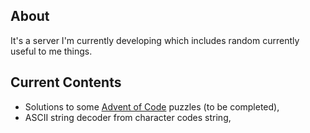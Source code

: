 ## About

It's a server I'm currently developing which includes random currently useful to me things.

## Current Contents

- Solutions to some [Advent of Code](https://adventofcode.com) puzzles (to be completed),
- ASCII string decoder from character codes string, 
